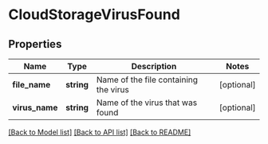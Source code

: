 # CloudStorageVirusFound

## Properties
Name | Type | Description | Notes
------------ | ------------- | ------------- | -------------
**file_name** | **string** | Name of the file containing the virus | [optional] 
**virus_name** | **string** | Name of the virus that was found | [optional] 

[[Back to Model list]](../README.md#documentation-for-models) [[Back to API list]](../README.md#documentation-for-api-endpoints) [[Back to README]](../README.md)


